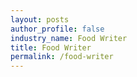 ```yaml
---
layout: posts 
author_profile: false 
industry_name: Food Writer
title: Food Writer
permalink: /food-writer
---
```

